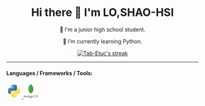 <h1 align="center">Hi there 👋 I'm LO,SHAO-HSI</h1>
<p align="center">🏫 I'm a junior high school student.</p>

<p align="center">🌱 I’m currently learning Python.</p>

<p align="center">
  <a href="https://github.com/DenverCoder1/github-readme-streak-stats">
    <img title="🔥 Get streak stats for your profile at git.io/streak-stats" alt="Tab-Etuc's streak" src="https://github-readme-streak-stats.herokuapp.com/?user=Tab-Etuc&theme=black-ice&hide_border=true&stroke=0000&background=060A0CD0"/>
  </a>
</p>

<hr>

#### Languages / Frameworks / Tools:  
<a href="https://www.python.org" target="_blank"> 
<img src="https://raw.githubusercontent.com/devicons/devicon/master/icons/python/python-original.svg" alt="python" width="40" height="40"/> 
</a>

<a href="https://www.mongodb.com/" target="_blank"> 
<img src="https://raw.githubusercontent.com/devicons/devicon/master/icons/mongodb/mongodb-original-wordmark.svg" alt="mongodb" width="40" height="40"/> 
</a> 
